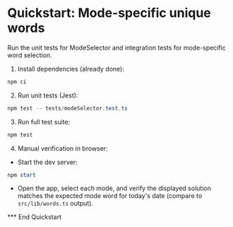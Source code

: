 # Quickstart: Mode-specific unique words

Run the unit tests for ModeSelector and integration tests for mode-specific word selection.

1. Install dependencies (already done):

```powershell
npm ci
```

2. Run unit tests (Jest):

```powershell
npm test -- tests/modeSelector.test.ts
```

3. Run full test suite:

```powershell
npm test
```

4. Manual verification in browser:
- Start the dev server:

```powershell
npm start
```
- Open the app, select each mode, and verify the displayed solution matches the expected mode word for today's date (compare to `src/lib/words.ts` output).

*** End Quickstart
